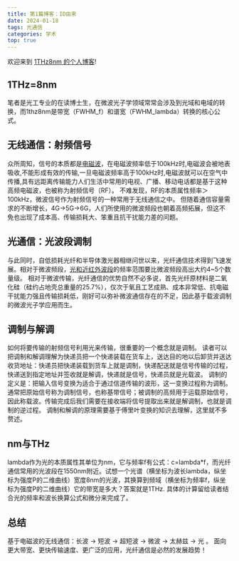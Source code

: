 ```yaml
---
title: 第1篇博客：ID由来
date: 2024-01-18 
tags: 光通信
categories: 学术
top: true
---
```

欢迎来到 [1THz8nm 的个人博客](https://github.com/xiaobobro)! 

## 1THz=8nm

笔者是光工专业的在读博士生，在微波光子学领域常常会涉及到光域和电域的转换，而1thz8nm是带宽（FWHM_f）和谱宽（FWHM_lambda）转换的核心公式。

## 无线通信：射频信号

众所周知，信号的本质都是[电磁波](https://baike.baidu.com/item/%E7%94%B5%E7%A3%81%E6%B3%A2/102449?fromtitle=%E7%94%B5%E6%B3%A2&fromid=10807776)，在电磁波频率低于100kHz时,电磁波会被地表吸收,不能形成有效的传输,一旦电磁波频率高于100kHz时,电磁波就可以在空气中传播,具有远距离传输能力人们生活中常用的电视、广播、移动电话都是基于这种高频电磁波，也被称为射频信号（RF）。
不难发现，RF的本质属性频率＞100kHz，微波信号作为射频信号的一种常用于无线通信之中。
但随着通信容量需求的不断增长，4G→5G→6G，人们所使用的微波频段也朝着高频拓展，但这不免也出现了成本高、传输损耗大、笨重且抗干扰能力差的问题。

## 光通信：光波段调制

与此同时，自低损耗光纤和半导体激光器相继问世以来，光纤通信技术得到飞速发展。相对于微波频段，[光和近红外波段](https://baike.baidu.com/item/%E5%85%89%E9%80%9A%E4%BF%A1?fromModule=lemma_search-box)的频率范围要比微波频段高出大约4~5个数量级。
相对于微波传输，光纤通信的优势自然不必多说，首先光纤原材料是二氧化硅（硅约占地壳总重量的25.7%），仅次于氧且工艺成熟、成本非常低、抗电磁干扰能力强且传输损耗低，刚好可以弥补微波通信存在的不足，因此基于载波调制的微波光子学应用而生。

## 调制与解调

如何将要传输的射频信号利用光来传输，很重要的一个概念就是调制。
读者可以把调制和解调理解为快递员把一个快递装载在货车上，送达目的地以后卸货并送达收货地址：快递员把快递装载到货车上就是调制，快递配送就是信号传输的过程，快递送到指定地址并签收就是解调，快递就是信号，快递员就是光载波。
调制的定义是：把输入信号变换为适合于通过信道传输的波形，这一变换过程称为调制。通常把原始信号称为调制信号，也称基带信号；被调制的高频用于运载原始信号，因此称载波。传输完成后我们需要在接收端将信号提取出来就是解调制，也就是调制的逆过程。
调制和解调的原理需要基于傅里叶变换的知识去理解，这里就不多赘述。

## nm与THz

lambda作为光的本质属性其单位为nm，它与频率f有公式：c=lambda*f，而光纤通信常用的光波段在1550nm附近。试想一个光谱（横坐标为波长lambda，纵坐标为强度P的二维曲线）宽度8nm的光波，其换算到频域（横坐标为频率f，纵坐标为强度P的二维曲线）它的带宽是多大？答案就是1THz.
具体的计算留给读者结合光的频率和波长换算公式和微分来完成了。

## 总结

基于电磁波的无线通信：长波 → 短波 → 超短波 → 微波 → 太赫兹 → 光 。
面向更大带宽、更快传输速度、更广泛的应用，光纤通信是必然的发展趋势！
